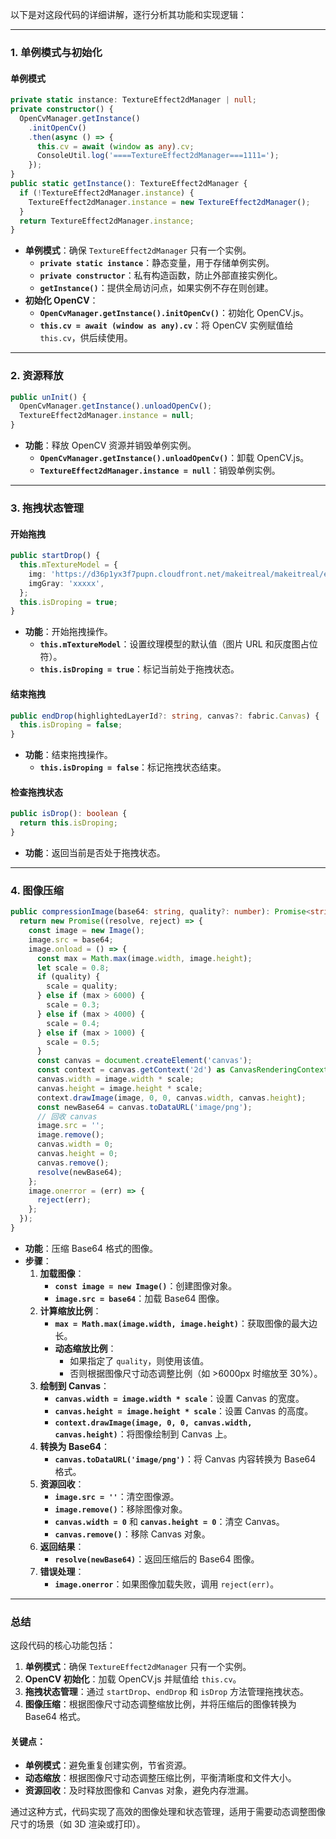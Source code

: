 以下是对这段代码的详细讲解，逐行分析其功能和实现逻辑：

---

### **1. 单例模式与初始化**
#### **单例模式**
```typescript
private static instance: TextureEffect2dManager | null;
private constructor() {
  OpenCvManager.getInstance()
    .initOpenCv()
    .then(async () => {
      this.cv = await (window as any).cv;
      ConsoleUtil.log('====TextureEffect2dManager===1111=');
    });
}
public static getInstance(): TextureEffect2dManager {
  if (!TextureEffect2dManager.instance) {
    TextureEffect2dManager.instance = new TextureEffect2dManager();
  }
  return TextureEffect2dManager.instance;
}
```
- **单例模式**：确保 `TextureEffect2dManager` 只有一个实例。
  - **`private static instance`**：静态变量，用于存储单例实例。
  - **`private constructor`**：私有构造函数，防止外部直接实例化。
  - **`getInstance()`**：提供全局访问点，如果实例不存在则创建。
- **初始化 OpenCV**：
  - **`OpenCvManager.getInstance().initOpenCv()`**：初始化 OpenCV.js。
  - **`this.cv = await (window as any).cv`**：将 OpenCV 实例赋值给 `this.cv`，供后续使用。

---

### **2. 资源释放**
```typescript
public unInit() {
  OpenCvManager.getInstance().unloadOpenCv();
  TextureEffect2dManager.instance = null;
}
```
- **功能**：释放 OpenCV 资源并销毁单例实例。
  - **`OpenCvManager.getInstance().unloadOpenCv()`**：卸载 OpenCV.js。
  - **`TextureEffect2dManager.instance = null`**：销毁单例实例。

---

### **3. 拖拽状态管理**
#### **开始拖拽**
```typescript
public startDrop() {
  this.mTextureModel = {
    img: 'https://d36p1yx3f7pupn.cloudfront.net/makeitreal/makeitreal/editor_uploads/default/2c55e59b2ee4586f3e542066ed32d2cb7012a6f4/uploads_93dfe590b0fdaa1229bb0df0ae0351cb.png?X-Amz-Algorithm=AWS4-HMAC-SHA256&X-Amz-Credential=AKIA4XHFIO3CQPCOG733/20241015/us-west-2/s3/aws4_request&X-Amz-Date=20241015T103046Z&X-Amz-Expires=86400&X-Amz-SignedHeaders=host&X-Amz-Signature=b91010b24fa3bdb08f3f7426ce810fd7b29d36783b619f5e56b9e2bd446e0130',
    imgGray: 'xxxxx',
  };
  this.isDroping = true;
}
```
- **功能**：开始拖拽操作。
  - **`this.mTextureModel`**：设置纹理模型的默认值（图片 URL 和灰度图占位符）。
  - **`this.isDroping = true`**：标记当前处于拖拽状态。

#### **结束拖拽**
```typescript
public endDrop(highlightedLayerId?: string, canvas?: fabric.Canvas) {
  this.isDroping = false;
}
```
- **功能**：结束拖拽操作。
  - **`this.isDroping = false`**：标记拖拽状态结束。

#### **检查拖拽状态**
```typescript
public isDrop(): boolean {
  return this.isDroping;
}
```
- **功能**：返回当前是否处于拖拽状态。

---

### **4. 图像压缩**
```typescript
public compressionImage(base64: string, quality?: number): Promise<string> {
  return new Promise((resolve, reject) => {
    const image = new Image();
    image.src = base64;
    image.onload = () => {
      const max = Math.max(image.width, image.height);
      let scale = 0.8;
      if (quality) {
        scale = quality;
      } else if (max > 6000) {
        scale = 0.3;
      } else if (max > 4000) {
        scale = 0.4;
      } else if (max > 1000) {
        scale = 0.5;
      }
      const canvas = document.createElement('canvas');
      const context = canvas.getContext('2d') as CanvasRenderingContext2D;
      canvas.width = image.width * scale;
      canvas.height = image.height * scale;
      context.drawImage(image, 0, 0, canvas.width, canvas.height);
      const newBase64 = canvas.toDataURL('image/png');
      // 回收 canvas
      image.src = '';
      image.remove();
      canvas.width = 0;
      canvas.height = 0;
      canvas.remove();
      resolve(newBase64);
    };
    image.onerror = (err) => {
      reject(err);
    };
  });
}
```
- **功能**：压缩 Base64 格式的图像。
- **步骤**：
  1. **加载图像**：
     - **`const image = new Image()`**：创建图像对象。
     - **`image.src = base64`**：加载 Base64 图像。
  2. **计算缩放比例**：
     - **`max = Math.max(image.width, image.height)`**：获取图像的最大边长。
     - **动态缩放比例**：
       - 如果指定了 `quality`，则使用该值。
       - 否则根据图像尺寸动态调整比例（如 >6000px 时缩放至 30%）。
  3. **绘制到 Canvas**：
     - **`canvas.width = image.width * scale`**：设置 Canvas 的宽度。
     - **`canvas.height = image.height * scale`**：设置 Canvas 的高度。
     - **`context.drawImage(image, 0, 0, canvas.width, canvas.height)`**：将图像绘制到 Canvas 上。
  4. **转换为 Base64**：
     - **`canvas.toDataURL('image/png')`**：将 Canvas 内容转换为 Base64 格式。
  5. **资源回收**：
     - **`image.src = ''`**：清空图像源。
     - **`image.remove()`**：移除图像对象。
     - **`canvas.width = 0`** 和 **`canvas.height = 0`**：清空 Canvas。
     - **`canvas.remove()`**：移除 Canvas 对象。
  6. **返回结果**：
     - **`resolve(newBase64)`**：返回压缩后的 Base64 图像。
  7. **错误处理**：
     - **`image.onerror`**：如果图像加载失败，调用 `reject(err)`。

---

### **总结**
这段代码的核心功能包括：
1. **单例模式**：确保 `TextureEffect2dManager` 只有一个实例。
2. **OpenCV 初始化**：加载 OpenCV.js 并赋值给 `this.cv`。
3. **拖拽状态管理**：通过 `startDrop`、`endDrop` 和 `isDrop` 方法管理拖拽状态。
4. **图像压缩**：根据图像尺寸动态调整缩放比例，并将压缩后的图像转换为 Base64 格式。

#### **关键点**：
- **单例模式**：避免重复创建实例，节省资源。
- **动态缩放**：根据图像尺寸动态调整压缩比例，平衡清晰度和文件大小。
- **资源回收**：及时释放图像和 Canvas 对象，避免内存泄漏。

通过这种方式，代码实现了高效的图像处理和状态管理，适用于需要动态调整图像尺寸的场景（如 3D 渲染或打印）。



